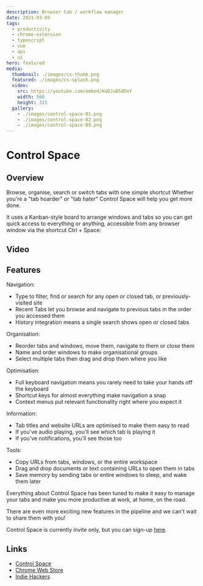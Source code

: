 ```yaml
---
description: Browser tab / workflow manager
date: 2021-03-05
tags:
  - productivity
  - chrome-extension
  - typescript
  - vue
  - api
  - ui
hero: featured
media:
  thumbnail: ./images/cs-thumb.png
  featured: ./images/cs-splash.png
  video:
    src: https://youtube.com/embed/HaDJuB5ODnY
    width: 560
    height: 315
  gallery:
    - ./images/control-space-01.png
    - ./images/control-space-02.png
    - ./images/control-space-09.png
---
```


# Control Space

## Overview

Browse, organise, search or switch tabs with one simple shortcut
Whether you're a "tab hoarder" or "tab hater" Control Space will help you get more done.

It uses a Kanban-style board to arrange windows and tabs so you can get quick access to everything or anything, accessible from any browser window via the shortcut Ctrl + Space:

## Video

<MediaVideo />

## Features

Navigation:

- Type to filter, find or search for any open or closed tab, or previously-visited site
- Recent Tabs let you browse and navigate to previous tabs in the order you accessed them
- History integration means a single search shows open or closed tabs

Organisation:

- Reorder tabs and windows, move them, navigate to them or close them
- Name and order windows to make organisational groups
- Select multiple tabs then drag and drop them where you like

Optimisation:

- Full keyboard navigation means you rarely need to take your hands off the keyboard
- Shortcut keys for almost everything make navigation a snap
- Context menus put relevant functionality right where you expect it

Information:

- Tab titles and website URLs are optimised to make them easy to read
- If you've audio playing, you'll see which tab is playing it
- If you've notifications, you'll see those too

Tools:

- Copy URLs from tabs, windows, or the entire workspace
- Drag and drop documents or text containing URLs to open them in tabs
- Save memory by sending tabs or entire windows to sleep, and wake them later

Everything about Control Space has been tuned to make it easy to manage your tabs and make you more productive at work, at home, on the road.

There are even more exciting new features in the pipeline and we can't wait to share them with you!

Control Space is currently invite only, but you can sign-up [here](https://controlspace.app).

## Links

- [Control Space](https://controlspace.app)
- [Chrome Web Store](https://chrome.google.com/webstore/detail/control-space/cnhhkgejafpmpbfodmebbmbhgkemleca)
- [Indie Hackers](http://indiehackers.com/product/control-space)
